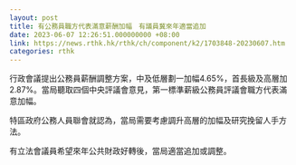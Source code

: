 ```yaml
---
layout: post
title: 有公務員職方代表滿意薪酬加幅　有議員冀來年適當追加
date: 2023-06-07 12:26:51.000000000 +08:00
link: https://news.rthk.hk/rthk/ch/component/k2/1703848-20230607.htm
categories: rthk
---
```


行政會議提出公務員薪酬調整方案，中及低層劃一加幅4.65%，首長級及高層加2.87%。當局聽取四個中央評議會意見，第一標準薪級公務員評議會職方代表滿意加幅。

特區政府公務人員聯會就認為，當局需要考慮調升高層的加幅及研究挽留人手方法。

有立法會議員希望來年公共財政好轉後，當局適當追加或調整。
